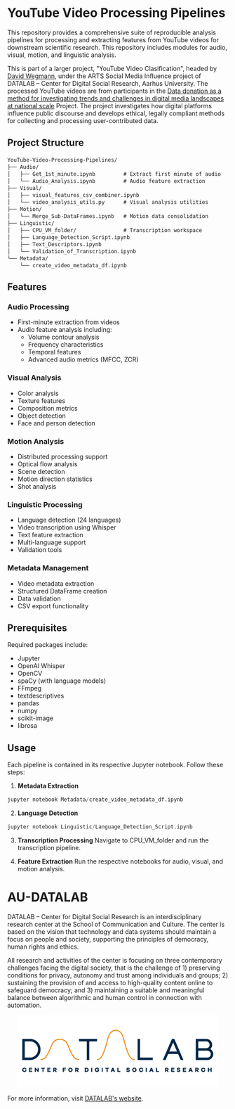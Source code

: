 # YouTube Video Processing Pipelines

This repository provides a comprehensive suite of reproducible analysis pipelines for processing and extracting features from YouTube videos for downstream scientific research. This repository includes modules for audio, visual, motion, and linguistic analysis.

This is part of a larger project, "YouTube Video Clasification", headed by [David Wegmann](https://orcid.org/0000-0002-7372-9850), under the ARTS Social Media Influence project of DATALAB – Center for Digital Social Research, Aarhus University. The processed YouTube videos are from participants in the [Data donation as a method for investigating trends and challenges in digital media landscapes at national scale](https://norden.diva-portal.org/smash/record.jsf?pid=diva2%3A1954799&dswid=9605) Project. The project investigates how digital platforms influence public discourse and develops ethical, legally compliant methods for collecting and processing user-contributed data.

## Project Structure

```
YouTube-Video-Processing-Pipelines/
├── Audio/
│   ├── Get_1st_minute.ipynb         # Extract first minute of audio
│   └── Audio_Analysis.ipynb         # Audio feature extraction
├── Visual/
│   ├── visual_features_csv_combiner.ipynb
│   └── video_analysis_utils.py      # Visual analysis utilities
├── Motion/
│   └── Merge_Sub-DataFrames.ipynb   # Motion data consolidation
├── Linguistic/
│   ├── CPU_VM_folder/               # Transcription workspace
│   ├── Language_Detection_Script.ipynb
│   ├── Text_Descriptors.ipynb
│   └── Validation_of_Transcription.ipynb
└── Metadata/
    └── create_video_metadata_df.ipynb
```

## Features

### Audio Processing
- First-minute extraction from videos
- Audio feature analysis including:
  - Volume contour analysis
  - Frequency characteristics
  - Temporal features
  - Advanced audio metrics (MFCC, ZCR)

### Visual Analysis
- Color analysis
- Texture features
- Composition metrics
- Object detection
- Face and person detection

### Motion Analysis
- Distributed processing support
- Optical flow analysis
- Scene detection
- Motion direction statistics
- Shot analysis

### Linguistic Processing
- Language detection (24 languages)
- Video transcription using Whisper
- Text feature extraction
- Multi-language support
- Validation tools

### Metadata Management
- Video metadata extraction
- Structured DataFrame creation
- Data validation
- CSV export functionality

## Prerequisites

Required packages include:
- Jupyter
- OpenAI Whisper
- OpenCV
- spaCy (with language models)
- FFmpeg
- textdescriptives
- pandas
- numpy
- scikit-image
- librosa

## Usage

Each pipeline is contained in its respective Jupyter notebook. Follow these steps:

1. **Metadata Extraction**
```python
jupyter notebook Metadata/create_video_metadata_df.ipynb
```

2. **Language Detection**
```python
jupyter notebook Linguistic/Language_Detection_Script.ipynb
```

3. **Transcription Processing**
Navigate to CPU_VM_folder and run the transcription pipeline.

4. **Feature Extraction**
Run the respective notebooks for audio, visual, and motion analysis.


# AU-DATALAB

DATALAB – Center for Digital Social Research is an interdisciplinary research center at the School of Communication and Culture. The center is based on the vision that technology and data systems should maintain a focus on people and society, supporting the principles of democracy, human rights and ethics.


All research and activities of the center is focusing on three contemporary challenges facing the digital society, that is the challenge of 1) preserving conditions for privacy, autonomy and trust among individuals and groups; 2) sustaining the provision of and access to high-quality content online to safeguard democracy; and 3) maintaining a suitable and meaningful balance between algorithmic and human control in connection with automation.

<p align="center">
  <img width="460" src="https://github.com/AU-DATALAB/AU-DATALAB/blob/main/images/Datalab_logo_blue_transparent.png">
</p>

For more information, visit [DATALAB's website](https://datalab.au.dk/).
